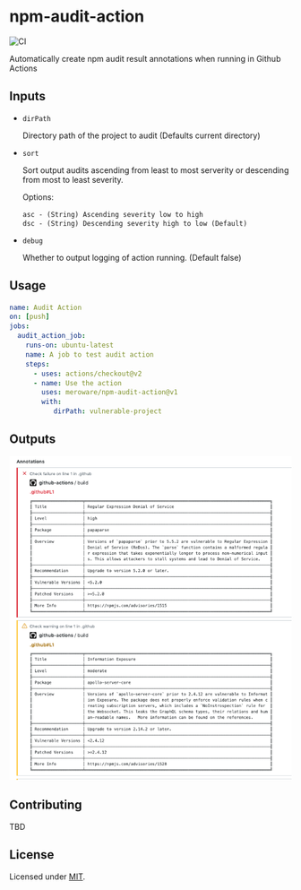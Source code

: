 # npm-audit-action

![CI](https://github.com/meroware/npm-audit-action/workflows/CI/badge.svg)

Automatically create npm audit result annotations when running in Github Actions

## Inputs

- `dirPath`

   Directory path of the project to audit
(Defaults current directory)

- `sort`

   Sort output audits ascending from least to most serverity or descending from most to least severity.

  Options:

      asc - (String) Ascending severity low to high
      dsc - (String) Descending severity high to low (Default)

- `debug`

  Whether to output logging of action running.
(Default false)

## Usage

```yaml
name: Audit Action
on: [push]
jobs:
  audit_action_job:
    runs-on: ubuntu-latest
    name: A job to test audit action 
    steps:
      - uses: actions/checkout@v2
      - name: Use the action
        uses: meroware/npm-audit-action@v1
        with:
           dirPath: vulnerable-project
```

## Outputs

![Annotation Example](img/Annotation-Example.png)

## Contributing

TBD

## License

Licensed under [MIT](./LICENSE).
